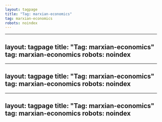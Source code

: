 ```yaml
---
layout: tagpage
title: "Tag: marxian-economics"
tag: marxian-economics
robots: noindex
---
```

---
layout: tagpage
title: "Tag: marxian-economics"
tag: marxian-economics
robots: noindex
---
---
layout: tagpage
title: "Tag: marxian-economics"
tag: marxian-economics
robots: noindex
---
---
layout: tagpage
title: "Tag: marxian-economics"
tag: marxian-economics
robots: noindex
---
